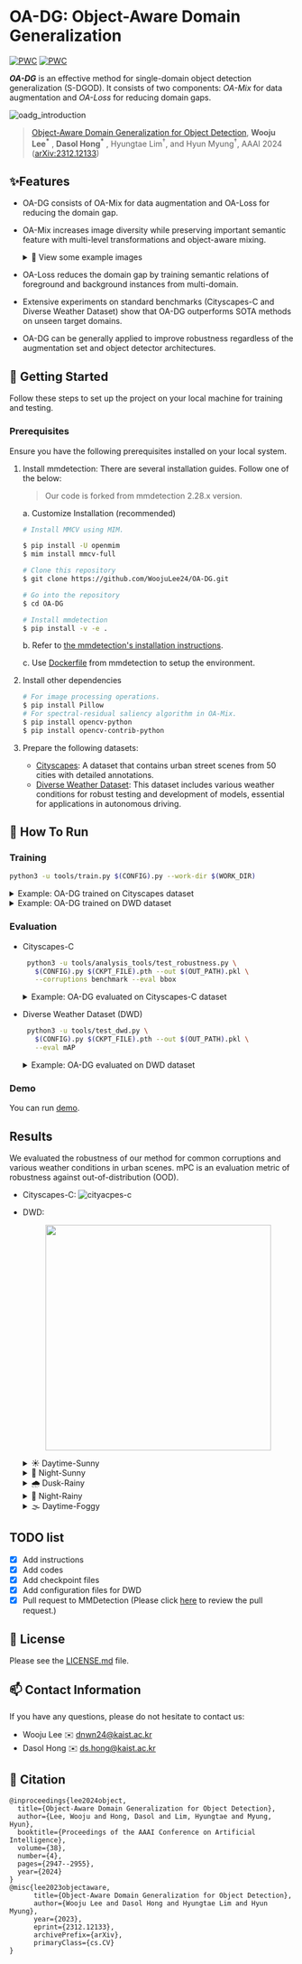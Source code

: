 # OA-DG: Object-Aware Domain Generalization

[![PWC](https://img.shields.io/endpoint.svg?url=https://paperswithcode.com/badge/object-aware-domain-generalization-for-object/robust-object-detection-on-cityscapes-1)](https://paperswithcode.com/sota/robust-object-detection-on-cityscapes-1?p=object-aware-domain-generalization-for-object)
[![PWC](https://img.shields.io/endpoint.svg?url=https://paperswithcode.com/badge/object-aware-domain-generalization-for-object/robust-object-detection-on-dwd)](https://paperswithcode.com/sota/robust-object-detection-on-dwd?p=object-aware-domain-generalization-for-object)

**_OA-DG_** is an effective method for single-domain object detection generalization (S-DGOD). It consists of two components: _OA-Mix_ for data augmentation and _OA-Loss_ for reducing domain gaps.

![oadg_introduction](./resources/oadg_introduction.gif)

> [Object-Aware Domain Generalization for Object Detection](https://arxiv.org/abs/2312.12133), **Wooju Lee<sup>*</sup>** , **Dasol Hong<sup>*</sup>** , Hyungtae Lim<sup>†</sup>, and Hyun Myung<sup>†</sup>, AAAI 2024 ([arXiv:2312.12133](https://arxiv.org/abs/2312.12133))


## ✨Features

- OA-DG consists of OA-Mix for data augmentation and OA-Loss for reducing the domain gap.

- OA-Mix increases image diversity while preserving important semantic feature with multi-level transformations and object-aware mixing.

    <details onclose>
    <summary>👀 View some example images</summary>

    ![ex_screenshot](./resources/oamix_examples.png)
    
    </details>

- OA-Loss reduces the domain gap by training semantic relations of foreground and background instances from multi-domain.

- Extensive experiments on standard benchmarks (Cityscapes-C and Diverse Weather Dataset) show that OA-DG outperforms SOTA methods on unseen target domains.

- OA-DG can be generally applied to improve robustness regardless of the augmentation set and object detector architectures.


## 🚣 Getting Started

Follow these steps to set up the project on your local machine for training and testing.

### Prerequisites

Ensure you have the following prerequisites installed on your local system.

1. Install mmdetection: There are several installation guides. Follow one of the below:

   > Our code is forked from mmdetection 2.28.x version.
   
   a. Customize Installation (recommended)

      ```bash
      # Install MMCV using MIM.
   
      $ pip install -U openmim
      $ mim install mmcv-full
   
      # Clone this repository
      $ git clone https://github.com/WoojuLee24/OA-DG.git
   
      # Go into the repository
      $ cd OA-DG
   
      # Install mmdetection
      $ pip install -v -e .
      ```
   
   b. Refer to [the mmdetection's installation instructions](https://mmdetection.readthedocs.io/en/v2.28.2/get_started.html#installation).

   c. Use [Dockerfile](https://github.com/open-mmlab/mmdetection/blob/2.x/docker/Dockerfile) from mmdetection to setup the environment.


2. Install other dependencies
   
   ```bash
   # For image processing operations.
   $ pip install Pillow
   # For spectral-residual saliency algorithm in OA-Mix.
   $ pip install opencv-python
   $ pip install opencv-contrib-python
   ```

3. Prepare the following datasets:

   - [Cityscapes](https://www.cityscapes-dataset.com/): A dataset that contains urban street scenes from 50 cities with detailed annotations.
   - [Diverse Weather Dataset](https://drive.google.com/drive/folders/1IIUnUrJrvFgPzU8D6KtV0CXa8k1eBV9B): This dataset includes various weather conditions for robust testing and development of models, essential for applications in autonomous driving.


## 🏃 How To Run

### Training

```bash
python3 -u tools/train.py $(CONFIG).py --work-dir $(WORK_DIR)
```

<details onclose>
<summary>Example: OA-DG trained on Cityscapes dataset</summary>

```bash
python3 -u tools/train.py configs/OA-DG/cityscapes/faster_rcnn_r50_fpn_1x_cityscapes_oadg.py --work-dir /ws/data/cityscapes/faster_rcnn_r50_fpn_1x_cityscapes_oadg
```

</details>

<details onclose>
<summary>Example: OA-DG trained on DWD dataset</summary>

```bash
python3 -u tools/train.py configs/OA-DG/dwd/faster_rcnn_r101_dc5_1x_dwd_oadg.py --work-dir /ws/data/dwd/faster_rcnn_r101_dc5_1x_dwd_oadg
```

</details>


### Evaluation

- Cityscapes-C
   
   ```bash
    python3 -u tools/analysis_tools/test_robustness.py \
      $(CONFIG).py $(CKPT_FILE).pth --out $(OUT_PATH).pkl \
      --corruptions benchmark --eval bbox
   ```
   
    <details onclose>
    <summary>Example: OA-DG evaluated on Cityscapes-C dataset</summary>
    
   ```bash
    python3 -u tools/analysis_tools/test_robustness.py \
      configs/OA-DG/cityscapes/faster_rcnn_r50_fpn_1x_cityscapes_oadg.py \
      /ws/data/cityscapes/faster_rcnn_r50_fpn_1x_cityscapes_oadg/epoch_2.pth \ 
      --out /ws/data/cityscapes/faster_rcnn_r50_fpn_1x_cityscapes_oadg/test_robustness_result_2epoch.pkl \
      --corruptions benchmark --eval bbox
   ```
    
    </details>


- Diverse Weather Dataset (DWD)

   ```bash
    python3 -u tools/test_dwd.py \
      $(CONFIG).py $(CKPT_FILE).pth --out $(OUT_PATH).pkl \
      --eval mAP
   ```

    <details onclose>
    <summary>Example: OA-DG evaluated on DWD dataset</summary>
    
   ```bash
    python3 -u tools/analysis_tools/test_dwd.py \
      configs/OA-DG/dwd/faster_rcnn_r101_dc5_1x_dwd_oadg.py \
      /ws/data/dwd/faster_rcnn_r101_dc5_1x_dwd_oadg/epoch_10.pth \ 
      --out /ws/data/dwd/faster_rcnn_r101_dc5_1x_dwd_oadg/test_robustness_result_10epoch.pkl \
      --eval mAP
   ```
    </details>

### Demo

You can run [demo](./demo/inference_demo.ipynb).


## Results
We evaluated the robustness of our method for 
common corruptions and various weather conditions in urban scenes.
mPC is an evaluation metric of robustness against out-of-distribution (OOD).


- Cityscapes-C: ![cityacpes-c](./resources/table1.png)
- DWD: 
    <p align="center">
        <img src="./resources/table2.png" width="400"/>
    </p>

    <details onclose>
    <summary>☀️ Daytime-Sunny</summary>
        
    | Class     | GTs   | Dets   | Recall | AP        |
    | --------- | ----- | ------ | ------ | --------- |
    | aeroplane | 1738  | 9711   | 0.799  | 0.561     |
    | bicycle   | 1046  | 6165   | 0.716  | 0.491     |
    | bird      | 95339 | 325982 | 0.880  | 0.763     |
    | boat      | 537   | 3151   | 0.702  | 0.462     |
    | bottle    | 12309 | 76318  | 0.764  | 0.557     |
    | bus       | 787   | 3410   | 0.654  | 0.489     |
    | car       | 5029  | 28229  | 0.835  | 0.582     |
    | **mAP**   |       |        |        | **0.558** |

    </details>

    <details onclose>
    <summary>🌃 Night-Sunny</summary>

    | Class     | GTs    | Dets    | Recall | AP        |
    | --------- | ------ | ------- | ------ | --------- |
    | aeroplane | 2012   | 15307   | 0.688  | 0.395     |
    | bicycle   | 1410   | 9151    | 0.616  | 0.371     |
    | bird      | 241616 | 1409587 | 0.846  | 0.639     |
    | boat      | 665    | 13191   | 0.498  | 0.178     |
    | bottle    | 17566  | 185415  | 0.710  | 0.439     |
    | bus       | 841    | 4907    | 0.447  | 0.271     |
    | car       | 4853   | 41633   | 0.714  | 0.412     |
    | **mAP**   |        |         |        | **0.386** |

    </details>

    <details onclose>
    <summary>🌧️ Dusk-Rainy</summary>

    | Class     | GTs   | Dets   | Recall | AP        |
    | --------- | ----- | ------ | ------ | --------- |
    | aeroplane | 820   | 3953   | 0.604  | 0.382     |
    | bicycle   | 322   | 2469   | 0.481  | 0.285     |
    | bird      | 34240 | 180293 | 0.835  | 0.681     |
    | boat      | 110   | 1508   | 0.336  | 0.132     |
    | bottle    | 5144  | 27022  | 0.525  | 0.325     |
    | bus       | 169   | 1186   | 0.331  | 0.214     |
    | car       | 2235  | 13158  | 0.703  | 0.449     |
    | **mAP**   |       |        |        | **0.353** |

    </details>

    <details onclose>
    <summary>🌙 Night-Rainy</summary>

    | Class     | GTs   | Dets   | Recall | AP        |
    | --------- | ----- | ------ | ------ | --------- |
    | aeroplane | 248   | 1158   | 0.468  | 0.289     |
    | bicycle   | 121   | 1088   | 0.223  | 0.123     |
    | bird      | 21655 | 174857 | 0.668  | 0.356     |
    | boat      | 49    | 1635   | 0.143  | 0.010     |
    | bottle    | 1532  | 20963  | 0.378  | 0.139     |
    | bus       | 71    | 560    | 0.169  | 0.120     |
    | car       | 499   | 4383   | 0.463  | 0.220     |
    | **mAP**   |       |        |        | **0.180** |

    </details>
    
    <details onclose>
    <summary>🌫️ Daytime-Foggy</summary>

    | Class     | GTs   | Dets  | Recall | AP        |
    | --------- | ----- | ----- | ------ | --------- |
    | aeroplane | 554   | 1882  | 0.493  | 0.324     |
    | bicycle   | 4920  | 17470 | 0.500  | 0.324     |
    | bird      | 33392 | 81460 | 0.714  | 0.626     |
    | boat      | 911   | 4301  | 0.497  | 0.319     |
    | bottle    | 21530 | 62759 | 0.527  | 0.420     |
    | bus       | 2363  | 6609  | 0.530  | 0.426     |
    | car       | 736   | 6068  | 0.497  | 0.267     |
    | **mAP**   |       |       |        | **0.387** |

    </details>



## TODO list
- [x] Add instructions
- [x] Add codes
- [x] Add checkpoint files
- [x] Add configuration files for DWD
- [x] Pull request to MMDetection (Please click [here](https://github.com/open-mmlab/mmdetection/pull/11916#issue-2476810620) to review the pull request.)

## 📢 License

Please see the [LICENSE.md](LICENSE.md) file.

## 📫 Contact Information
If you have any questions, please do not hesitate to contact us:


- Wooju Lee ✉️ dnwn24@kaist.ac.kr
- Dasol Hong ✉️ ds.hong@kaist.ac.kr


## 📎 Citation

```shell
@inproceedings{lee2024object,
  title={Object-Aware Domain Generalization for Object Detection},
  author={Lee, Wooju and Hong, Dasol and Lim, Hyungtae and Myung, Hyun},
  booktitle={Proceedings of the AAAI Conference on Artificial Intelligence},
  volume={38},
  number={4},
  pages={2947--2955},
  year={2024}
}
@misc{lee2023objectaware,
      title={Object-Aware Domain Generalization for Object Detection}, 
      author={Wooju Lee and Dasol Hong and Hyungtae Lim and Hyun Myung},
      year={2023},
      eprint={2312.12133},
      archivePrefix={arXiv},
      primaryClass={cs.CV}
}
```
